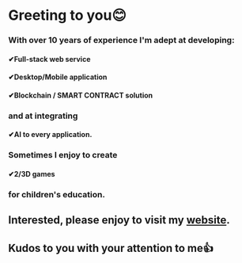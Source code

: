 <h1>Greeting to you😊</h1>
<h3>With over 10 years of experience I'm adept at developing:</h3>
<h4>✔Full-stack web service</h4>
<h4>✔Desktop/Mobile application</h4>
<h4>✔Blockchain / SMART CONTRACT solution</h4>
<h3>and at integrating</h3>
<h4>✔AI to every application.</h4>
<h3>Sometimes I enjoy to create</h3>
<h4>✔2/3D games</h4>
<h3>for children's education.</h3>

<h2>Interested, please enjoy to visit my <a href="#">website</a>.</h2>
<h2>Kudos to you with your attention to me👍</h2>
